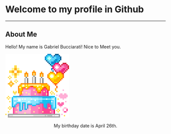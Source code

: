<h1> Welcome to my profile in Github </h1> 
                  <hr>
                            <h2>About Me </h2>
<p> Hello! My name is Gabriel Bucciarati! Nice to Meet you. </p>   



<img src="https://github.com/ehotedas/ehotedas/blob/main/cake.gif" class="cake">

<p align=center> My birthday date is April 26th. </p>
